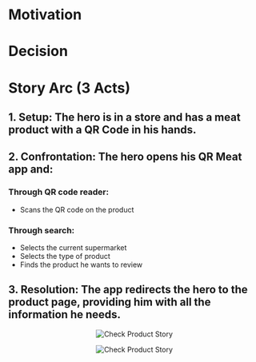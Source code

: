 # Motivation

# Decision

# Story Arc (3 Acts)

  ## 1. Setup: The hero is in a store and has a meat product with a QR Code in his hands.
  ## 2. Confrontation: The hero opens his QR Meat app and:
  ### Through QR code reader:
  - Scans the QR code on the product
  ### Through search:
  - Selects the current supermarket
  - Selects the type of product
  - Finds the product he wants to review
  ## 3. Resolution: The app redirects the hero to the product page, providing him with all the information he needs.


<p align="center">
<img src="./assets/light-check-product.png#gh-light-mode-only" alt="Check Product Story">
</p>

<p align="center">
<img src="./assets/dark-check-product.png#gh-dark-mode-only" alt="Check Product Story">
</p>

